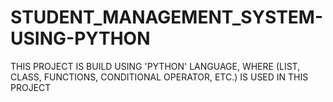 # STUDENT_MANAGEMENT_SYSTEM-USING-PYTHON
THIS PROJECT IS BUILD USING 'PYTHON' LANGUAGE, WHERE (LIST, CLASS, FUNCTIONS, CONDITIONAL OPERATOR, ETC.) IS USED IN THIS PROJECT
